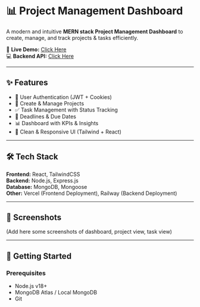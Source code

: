 # 📊 Project Management Dashboard

A modern and intuitive **MERN stack Project Management Dashboard** to create, manage, and track projects & tasks efficiently.  

🚀 **Live Demo:** [Click Here](https://project-management-dashboard-blue.vercel.app/)  
💻 **Backend API:** [Click Here](https://your-backend-link.railway.app)  

---

## ✨ Features
- 🔐 User Authentication (JWT + Cookies)
- 📂 Create & Manage Projects
- ✅ Task Management with Status Tracking
- 📅 Deadlines & Due Dates
- 📊 Dashboard with KPIs & Insights
- 🎨 Clean & Responsive UI (Tailwind + React)

---

## 🛠️ Tech Stack
**Frontend:** React, TailwindCSS  
**Backend:** Node.js, Express.js  
**Database:** MongoDB, Mongoose  
**Other:** Vercel (Frontend Deployment), Railway (Backend Deployment)

---

## 📸 Screenshots
(Add here some screenshots of dashboard, project view, task view)

---

## 🚀 Getting Started

### Prerequisites
- Node.js v18+
- MongoDB Atlas / Local MongoDB
- Git
